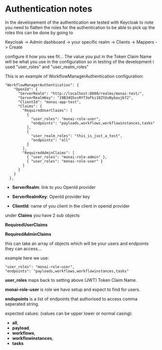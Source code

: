 <!--
  ~ Copyright 2022 MONAI Consortium
  ~
  ~ Licensed under the Apache License, Version 2.0 (the "License");
  ~ you may not use this file except in compliance with the License.
  ~ You may obtain a copy of the License at
  ~
  ~ http://www.apache.org/licenses/LICENSE-2.0
  ~
  ~ Unless required by applicable law or agreed to in writing, software
  ~ distributed under the License is distributed on an "AS IS" BASIS,
  ~ WITHOUT WARRANTIES OR CONDITIONS OF ANY KIND, either express or implied.
  ~ See the License for the specific language governing permissions and
  ~ limitations under the License.
-->

# Authentication notes

In the developement of the authentication we tested with Keycloak to note you need to flatten the roles for the authentication to be able to pick up the roles this can be done by going to 

Keycloak -> Admin dashboard -> your specific realm -> Clients -> Mappers -> Create

configure it how you see fit...
The value you put in the Token Claim Name will be what you use in the configuration so in testing of the development i used "user_roles" and "user_realm_roles"

This is an example of WorkflowManagerAuthentication configuration:

```
"WorkflowManagerAuthentication": {
    "OpenId": {
      "ServerRealm": "http://localhost:8080/realms/monai-test/",
      "ServerRealmKey": "19B34Q5xsRYf3oFki18ZtUuNybaujb72",
      "ClientId": "monai-app-test",
      "Claims": {
        "RequiredUserClaims": [
          {
            "user_roles": "monai-role-user",
            "endpoints": "payloads,workflows,workflowinstances,tasks"
          },
          {
            "user_realm_roles": "this_is_just_a_test",
            "endpoints": "all"
          }
        ],
        "RequiredAdminClaims": [
          { "user_roles": "monai-role-admin" },
          { "user_roles": "monai-role-user" }
        ]
      }
    }
  },
```

- **ServerRealm**: link to you OpenId provider 

- **ServerRealmKey**: OpenId provider key

- **ClientId**: name of you client in the client in openid provider

under **Claims** you have 2 sub objects

**RequiredUserClaims**

**RequiredAdminClaims**

this can take an array of objects which will be your users and endpoints they can access...

example here we use: 

```
"user_roles": "monai-role-user",
"endpoints": "payloads,workflows,workflowinstances,tasks"
```
**user_roles** maps back to setting above (JWT) Token Claim Name.

**monai-role-user** is role we have setup and expect to find for users.

**endspoints** is a list of endpoints that authorised to access comma seperated string.

expected values: (values can be upper lower or normal casing):
- **all**,
- **payload**,
- **workflows**,
- **workflowinstances**,
- **tasks**

